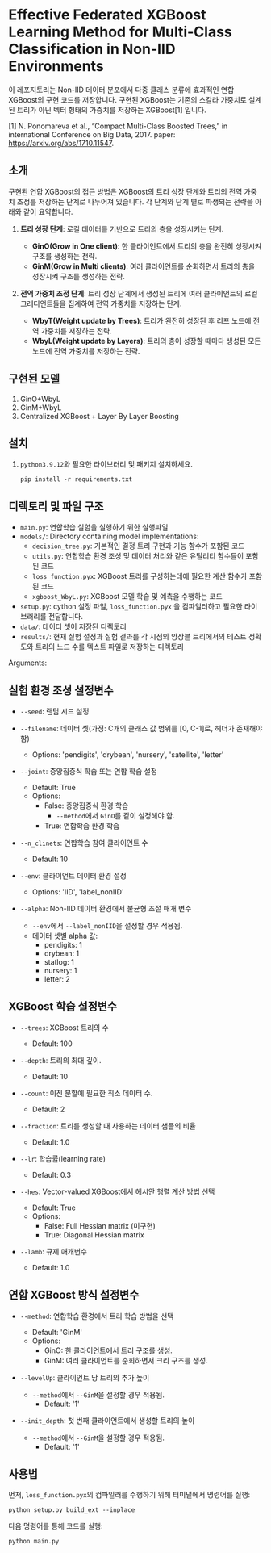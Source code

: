 # Effective Federated XGBoost Learning Method for Multi-Class Classification in Non-IID Environments

이 레포지토리는 Non-IID 데이터 분포에서 다중 클래스 분류에 효과적인 연합 XGBoost의 구현 코드를 저장합니다.
구현된 XGBoost는 기존의 스칼라 가중치로 설계된 트리가 아닌 벡터 형태의 가중치를 저장하는 XGBoost[1] 입니다.

[1] N. Ponomareva et al., “Compact Multi-Class Boosted Trees,” in international Conference on Big Data, 2017.
paper: https://arxiv.org/abs/1710.11547.

## 소개

구현된 연합 XGBoost의 접근 방법은 XGBoost의 트리 성장 단계와 트리의 전역 가중치 조정를 저장하는 단계로 나누어져 있습니다.
각 단계와 단계 별로 파생되는 전략을 아래와 같이 요약합니다.

1. **트리 성장 단계**: 로컬 데이터를 기반으로 트리의 층을 성장시키는 단계.
   - **GinO(Grow in One client)**: 한 클라이언트에서 트리의 층을 완전히 성장시켜 구조를 생성하는 전략.
   - **GinM(Grow in Multi clients)**: 여러 클라이언트를 순회하면서 트리의 층을 성장시켜 구조를 생성하는 전략.


2. **전역 가중치 조정 단계**: 트리 성장 단계에서 생성된 트리에 여러 클라이언트의 로컬 그레디언트들을 집계하여 전역 가중치를 저장하는 단계.
   - **WbyT(Weight update by Trees)**: 트리가 완전히 성장된 후 리프 노드에 전역 가중치를 저장하는 전략.
   - **WbyL(Weight update by Layers)**: 트리의 층이 성장할 때마다 생성된 모든 노드에 전역 가중치를 저장하는 전략. 

## 구현된 모델
1. GinO+WbyL 
2. GinM+WbyL
3. Centralized XGBoost + Layer By Layer Boosting

## 설치

1. `python3.9.12`와 필요한 라이브러리 및 패키지 설치하세요.
   ```
   pip install -r requirements.txt
   ```

## 디렉토리 및 파일 구조

- `main.py`: 연합학습 실험을 실행하기 위한 실행파일 
- `models/`: Directory containing model implementations:
  - `decision_tree.py`: 기본적인 결정 트리 구현과 기능 함수가 포함된 코드 
  - `utils.py`: 연합학습 환경 조성 및 데이터 처리와 같은 유틸리티 함수들이 포함된 코드
  - `loss_function.pyx`: XGBoost 트리를 구성하는데에 필요한 계산 함수가 포함된 코드
  - `xgboost_WbyL.py`: XGBoost 모델 학습 및 예측을 수행하는 코드
- `setup.py`: cython 설정 파일, `loss_function.pyx` 을 컴파일러하고 필요한 라이브러리를 전달합니다.
- `data/`: 데이터 셋이 저장된 디렉토리
- `results/`: 현재 실험 설정과 실험 결과를 각 시점의 앙상블 트리에서의 테스트 정확도와 트리의 노드 수를 텍스트 파일로 저장하는 디렉토리

Arguments:

## 실험 환경 조성 설정변수
- `--seed`: 랜덤 시드 설정 
  
- `--filename`: 데이터 셋(가정: C개의 클래스 값 범위를 [0, C-1]로, 헤더가 존재해야 함) 
  - Options: 'pendigits', 'drybean', 'nursery', 'satellite', 'letter'

- `--joint`: 중앙집중식 학습 또는 연합 학습 설정 
  - Default: True
  - Options:
    - False: 중앙집중식 환경 학습
      - `--method`에서 `GinO`를 같이 설정해야 함.
    - True: 연합학습 환경 학습

- `--n_clinets`: 연합학습 참여 클라이언트 수 
  - Default: 10
  
- `--env`: 클라이언트 데이터 환경 설정 
  - Options: 'IID', 'label_nonIID'

- `--alpha`: Non-IID 데이터 환경에서 불균형 조절 매개 변수
  - `--env`에서 `--label_nonIID`을 설정할 경우 적용됨.
  - 데이터 셋별 alpha 값:
    - pendigits: 1
    - drybean: 1
    - statlog: 1
    - nursery: 1
    - letter: 2

## XGBoost 학습 설정변수
- `--trees`: XGBoost 트리의 수 
  - Default: 100
  
- `--depth`: 트리의 최대 깊이. 
  - Default: 10

- `--count`: 이진 분할에 필요한 최소 데이터 수. 
  - Default: 2

- `--fraction`: 트리를 생성할 때 사용하는 데이터 샘플의 비율
  - Default: 1.0

- `--lr`: 학습률(learning rate)
  - Default: 0.3
  
- `--hes`: Vector-valued XGBoost에서 헤시안 행렬 계산 방법 선택
  - Default: True
  - Options:
    - False: Full Hessian matrix (미구현)
    - True: Diagonal Hessian matrix
    
- `--lamb`: 규제 매개변수
  - Default: 1.0

## 연합 XGBoost 방식 설정변수

- `--method`: 연합학습 환경에서 트리 학습 방법을 선택
  - Default: 'GinM'
  - Options:
    - GinO: 한 클라이언트에서 트리 구조를 생성.
    - GinM: 여러 클라이언트를 순회하면서 크리 구조를 생성.

- `--levelUp`: 클라이언트 당 트리의 추가 높이
  - `--method`에서 `--GinM`을 설정할 경우 적용됨.
    - Default: '1'
    
- `--init_depth`: 첫 번째 클라이언트에서 생성할 트리의 높이
  - `--method`에서 `--GinM`을 설정할 경우 적용됨.
    - Default: '1'
    
## 사용법
먼저, `loss_function.pyx`의 컴파일러를 수행하기 위해 터미널에서 명령어를 실행:

```
python setup.py build_ext --inplace
```

다음 명령어를 통해 코드를 실행:

```
python main.py
```
